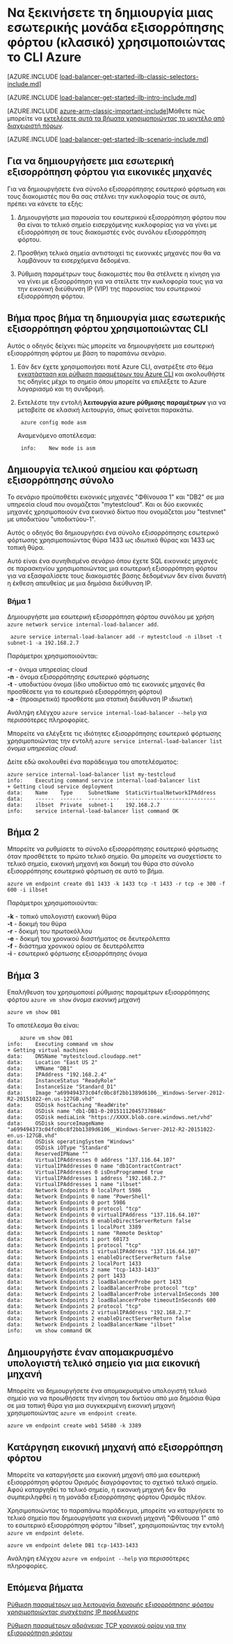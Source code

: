 <properties
   pageTitle="Δημιουργήστε μια εσωτερική εξισορρόπηση φόρτου χρησιμοποιώντας το Azure CLI στο μοντέλο κλασική ανάπτυξης | Microsoft Azure"
   description="Μάθετε πώς να δημιουργείτε μια εσωτερική εξισορρόπηση φόρτου χρησιμοποιώντας το Azure CLI στο μοντέλο κλασική ανάπτυξης"
   services="load-balancer"
   documentationCenter="na"
   authors="sdwheeler"
   manager="carmonm"
   editor=""
   tags="azure-service-management"
/>
<tags
   ms.service="load-balancer"
   ms.devlang="na"
   ms.topic="get-started-article"
   ms.tgt_pltfrm="na"
   ms.workload="infrastructure-services"
   ms.date="02/09/2016"
   ms.author="sewhee" />

# <a name="get-started-creating-an-internal-load-balancer-classic-using-the-azure-cli"></a>Να ξεκινήσετε τη δημιουργία μιας εσωτερικής μονάδα εξισορρόπησης φόρτου (κλασικό) χρησιμοποιώντας το CLI Azure

[AZURE.INCLUDE [load-balancer-get-started-ilb-classic-selectors-include.md](../../includes/load-balancer-get-started-ilb-classic-selectors-include.md)]

[AZURE.INCLUDE [load-balancer-get-started-ilb-intro-include.md](../../includes/load-balancer-get-started-ilb-intro-include.md)]

[AZURE.INCLUDE [azure-arm-classic-important-include](../../includes/learn-about-deployment-models-classic-include.md)]Μάθετε πώς μπορείτε να [εκτελέσετε αυτά τα βήματα χρησιμοποιώντας το μοντέλο από διαχειριστή πόρων](load-balancer-get-started-ilb-arm-cli.md).

[AZURE.INCLUDE [load-balancer-get-started-ilb-scenario-include.md](../../includes/load-balancer-get-started-ilb-scenario-include.md)]


## <a name="to-create-an-internal-load-balancer-set-for-virtual-machines"></a>Για να δημιουργήσετε μια εσωτερική εξισορρόπηση φόρτου για εικονικές μηχανές

Για να δημιουργήσετε ένα σύνολο εξισορρόπησης εσωτερικό φόρτωση και τους διακομιστές που θα σας στέλνει την κυκλοφορία τους σε αυτό, πρέπει να κάνετε τα εξής:

1. Δημιουργήστε μια παρουσία του εσωτερικού εξισορρόπηση φόρτου που θα είναι το τελικό σημείο εισερχόμενης κυκλοφορίας για να γίνει με εξισορρόπηση σε τους διακομιστές ενός συνόλου εξισορρόπηση φόρτου.

1. Προσθήκη τελικά σημεία αντιστοιχεί τις εικονικές μηχανές που θα να λαμβάνουν τα εισερχόμενα δεδομένα.

1. Ρύθμιση παραμέτρων τους διακομιστές που θα στέλνετε η κίνηση για να γίνει με εξισορρόπηση για να στείλετε την κυκλοφορία τους για να την εικονική διεύθυνση IP (VIP) της παρουσίας του εσωτερικού εξισορρόπηση φόρτου.

## <a name="step-by-step-creating-an-internal-load-balancer-using-cli"></a>Βήμα προς βήμα τη δημιουργία μιας εσωτερικής εξισορρόπηση φόρτου χρησιμοποιώντας CLI

Αυτός ο οδηγός δείχνει πώς μπορείτε να δημιουργήσετε μια εσωτερική εξισορρόπηση φόρτου με βάση το παραπάνω σενάριο.

1. Εάν δεν έχετε χρησιμοποιήσει ποτέ Azure CLI, ανατρέξτε στο θέμα [εγκατάσταση και ρύθμιση παραμέτρων του Azure CLI](../../articles/xplat-cli-install.md) και ακολουθήστε τις οδηγίες μέχρι το σημείο όπου μπορείτε να επιλέξετε το Azure λογαριασμό και τη συνδρομή.

2. Εκτελέστε την εντολή **λειτουργία azure ρύθμισης παραμέτρων** για να μεταβείτε σε κλασική λειτουργία, όπως φαίνεται παρακάτω.

        azure config mode asm

    Αναμενόμενο αποτέλεσμα:

        info:    New mode is asm


## <a name="create-endpoint-and-load-balancer-set"></a>Δημιουργία τελικού σημείου και φόρτωση εξισορρόπησης σύνολο

Το σενάριο προϋποθέτει εικονικές μηχανές "Φθίνουσα 1" και "DB2" σε μια υπηρεσία cloud που ονομάζεται "mytestcloud". Και οι δύο εικονικές μηχανές χρησιμοποιούν ένα εικονικό δίκτυο που ονομάζεται μου "testvnet" με υποδικτύου "υποδικτύου-1".

Αυτός ο οδηγός θα δημιουργήσει ένα σύνολο εξισορρόπησης εσωτερικό φόρτωσης χρησιμοποιώντας θύρα 1433 ως ιδιωτικό θύρας και 1433 ως τοπική θύρα.

Αυτό είναι ένα συνηθισμένο σενάριο όπου έχετε SQL εικονικές μηχανές σε παρασκηνίου χρησιμοποιώντας μια εσωτερική εξισορρόπηση φόρτου για να εξασφαλίσετε τους διακομιστές βάσης δεδομένων δεν είναι δυνατή η έκθεση απευθείας με μια δημόσια διεύθυνση IP.


### <a name="step-1"></a>Βήμα 1

Δημιουργήστε μια εσωτερική εξισορρόπηση φόρτου συνόλου με χρήση `azure network service internal-load-balancer add`.

     azure service internal-load-balancer add -r mytestcloud -n ilbset -t subnet-1 -a 192.168.2.7

Παράμετροι χρησιμοποιούνται:

**-r** - όνομα υπηρεσίας cloud<BR>
**-n** - όνομα εξισορρόπησης εσωτερικό φόρτωσης<BR>
**-t** - υποδικτύου όνομα (ίδιο υποδίκτυο από τις εικονικές μηχανές θα προσθέσετε για το εσωτερικό εξισορρόπηση φόρτου)<BR>
**-a** - (προαιρετικά) προσθέστε μια στατική διεύθυνση IP ιδιωτική<BR>

Ανάληψη ελέγχου `azure service internal-load-balancer --help` για περισσότερες πληροφορίες.

Μπορείτε να ελέγξετε τις ιδιότητες εξισορρόπησης εσωτερικό φόρτωσης χρησιμοποιώντας την εντολή `azure service internal-load-balancer list` *όνομα υπηρεσίας cloud*.

Δείτε εδώ ακολουθεί ένα παράδειγμα του αποτελέσματος:

    azure service internal-load-balancer list my-testcloud
    info:    Executing command service internal-load-balancer list
    + Getting cloud service deployment
    data:    Name    Type     SubnetName  StaticVirtualNetworkIPAddress
    data:    ------  -------  ----------  -----------------------------
    data:    ilbset  Private  subnet-1    192.168.2.7
    info:    service internal-load-balancer list command OK


## <a name="step-2"></a>Βήμα 2

Μπορείτε να ρυθμίσετε το σύνολο εξισορρόπησης εσωτερικό φόρτωσης όταν προσθέτετε το πρώτο τελικό σημείο. Θα μπορείτε να συσχετίσετε το τελικό σημείο, εικονική μηχανή και δοκιμή του θύρα στο σύνολο εξισορρόπησης εσωτερικό φόρτωση σε αυτό το βήμα.

    azure vm endpoint create db1 1433 -k 1433 tcp -t 1433 -r tcp -e 300 -f 600 -i ilbset

Παράμετροι χρησιμοποιούνται:

**-k** - τοπικό υπολογιστή εικονική θύρα<BR>
**-t** - δοκιμή του θύρα<BR>
**-r** - δοκιμή του πρωτοκόλλου<BR>
**-e** - δοκιμή του χρονικού διαστήματος σε δευτερόλεπτα<BR>
**-f** - διάστημα χρονικού ορίου σε δευτερόλεπτα <BR>
**-i** - εσωτερικό φόρτωσης εξισορρόπησης όνομα <BR>


## <a name="step-3"></a>Βήμα 3

Επαλήθευση του χρησιμοποιεί ρύθμισης παραμέτρων εξισορρόπησης φόρτου `azure vm show` *όνομα εικονική μηχανή*

    azure vm show DB1

Το αποτέλεσμα θα είναι:

        azure vm show DB1
    info:    Executing command vm show
    + Getting virtual machines
    data:    DNSName "mytestcloud.cloudapp.net"
    data:    Location "East US 2"
    data:    VMName "DB1"
    data:    IPAddress "192.168.2.4"
    data:    InstanceStatus "ReadyRole"
    data:    InstanceSize "Standard_D1"
    data:    Image "a699494373c04fc0bc8f2bb1389d6106__Windows-Server-2012-R2-20151022-en.us-127GB.vhd"
    data:    OSDisk hostCaching "ReadWrite"
    data:    OSDisk name "db1-DB1-0-201511120457370846"
    data:    OSDisk mediaLink "https://XXXX.blob.core.windows.net/vhd"
    data:    OSDisk sourceImageName "a699494373c04fc0bc8f2bb1389d6106__Windows-Server-2012-R2-20151022-en.us-127GB.vhd"
    data:    OSDisk operatingSystem "Windows"
    data:    OSDisk iOType "Standard"
    data:    ReservedIPName ""
    data:    VirtualIPAddresses 0 address "137.116.64.107"
    data:    VirtualIPAddresses 0 name "db1ContractContract"
    data:    VirtualIPAddresses 0 isDnsProgrammed true
    data:    VirtualIPAddresses 1 address "192.168.2.7"
    data:    VirtualIPAddresses 1 name "ilbset"
    data:    Network Endpoints 0 localPort 5986
    data:    Network Endpoints 0 name "PowerShell"
    data:    Network Endpoints 0 port 5986
    data:    Network Endpoints 0 protocol "tcp"
    data:    Network Endpoints 0 virtualIPAddress "137.116.64.107"
    data:    Network Endpoints 0 enableDirectServerReturn false
    data:    Network Endpoints 1 localPort 3389
    data:    Network Endpoints 1 name "Remote Desktop"
    data:    Network Endpoints 1 port 60173
    data:    Network Endpoints 1 protocol "tcp"
    data:    Network Endpoints 1 virtualIPAddress "137.116.64.107"
    data:    Network Endpoints 1 enableDirectServerReturn false
    data:    Network Endpoints 2 localPort 1433
    data:    Network Endpoints 2 name "tcp-1433-1433"
    data:    Network Endpoints 2 port 1433
    data:    Network Endpoints 2 loadBalancerProbe port 1433
    data:    Network Endpoints 2 loadBalancerProbe protocol "tcp"
    data:    Network Endpoints 2 loadBalancerProbe intervalInSeconds 300
    data:    Network Endpoints 2 loadBalancerProbe timeoutInSeconds 600
    data:    Network Endpoints 2 protocol "tcp"
    data:    Network Endpoints 2 virtualIPAddress "192.168.2.7"
    data:    Network Endpoints 2 enableDirectServerReturn false
    data:    Network Endpoints 2 loadBalancerName "ilbset"
    info:    vm show command OK


## <a name="create-a-remote-desktop-endpoint-for-a-virtual-machine"></a>Δημιουργήστε έναν απομακρυσμένο υπολογιστή τελικό σημείο για μια εικονική μηχανή

Μπορείτε να δημιουργήσετε ένα απομακρυσμένο υπολογιστή τελικό σημείο για να προωθήσετε την κίνηση του δικτύου από μια δημόσια θύρα σε μια τοπική θύρα για μια συγκεκριμένη εικονική μηχανή χρησιμοποιώντας `azure vm endpoint create`.

    azure vm endpoint create web1 54580 -k 3389


## <a name="remove-virtual-machine-from-load-balancer"></a>Κατάργηση εικονική μηχανή από εξισορρόπηση φόρτου

Μπορείτε να καταργήσετε μια εικονική μηχανή από μια εσωτερική εξισορρόπηση φόρτου Ορισμός διαγράφοντας το σχετικό τελικό σημείο. Αφού καταργηθεί το τελικό σημείο, η εικονική μηχανή δεν θα συμπεριληφθεί η τη μονάδα εξισορρόπησης φόρτου Ορισμός πλέον.

 Χρησιμοποιώντας το παραπάνω παράδειγμα, μπορείτε να καταργήσετε το τελικό σημείο που δημιουργήσατε για εικονική μηχανή "Φθίνουσα 1" από το εσωτερικό εξισορρόπηση φόρτου "ilbset", χρησιμοποιώντας την εντολή `azure vm endpoint delete`.

    azure vm endpoint delete DB1 tcp-1433-1433


Ανάληψη ελέγχου `azure vm endpoint --help` για περισσότερες πληροφορίες.


## <a name="next-steps"></a>Επόμενα βήματα

[Ρύθμιση παραμέτρων μια λειτουργία διανομής εξισορρόπησης φόρτου χρησιμοποιώντας συσχέτισης IP προέλευσης](load-balancer-distribution-mode.md)

[Ρύθμιση παραμέτρων αδράνειας TCP χρονικού ορίου για την εξισορρόπηση φόρτου](load-balancer-tcp-idle-timeout.md)